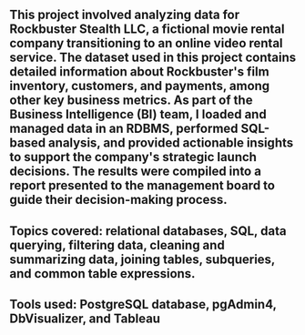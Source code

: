## This project involved analyzing data for Rockbuster Stealth LLC, a fictional movie rental company transitioning to an online video rental service. The dataset used in this project contains detailed information about Rockbuster's film inventory, customers, and payments, among other key business metrics. As part of the Business Intelligence (BI) team, I loaded and managed data in an RDBMS, performed SQL-based analysis, and provided actionable insights to support the company's strategic launch decisions. The results were compiled into a report presented to the management board to guide their decision-making process.

## Topics covered: relational databases, SQL, data querying, filtering data, cleaning and summarizing data, joining tables, subqueries, and common table expressions.

## Tools used: PostgreSQL database, pgAdmin4, DbVisualizer, and Tableau
